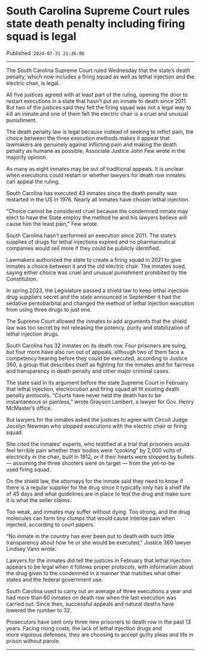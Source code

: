 # South Carolina Supreme Court rules state death penalty including firing squad is legal

Published :`2024-07-31 21:36:06`

---

The South Carolina Supreme Court ruled Wednesday that the state’s death penalty, which now includes a firing squad as well as lethal injection and the electric chair, is legal.

All five justices agreed with at least part of the ruling, opening the door to restart executions in a state that hasn’t put an inmate to death since 2011. But two of the justices said they felt the firing squad was not a legal way to kill an inmate and one of them felt the electric chair is a cruel and unusual punishment.

The death penalty law is legal because instead of seeking to inflict pain, the choice between the three execution methods makes it appear that lawmakers are genuinely against inflicting pain and making the death penalty as humane as possible, Associate Justice John Few wrote in the majority opinion.

As many as eight inmates may be out of traditional appeals. It is unclear when executions could restart or whether lawyers for death row inmates can appeal the ruling.

South Carolina has executed 43 inmates since the death penalty was restarted in the US in 1976. Nearly all inmates have chosen lethal injection.

“Choice cannot be considered cruel because the condemned inmate may elect to have the State employ the method he and his lawyers believe will cause him the least pain,” Few wrote.

South Carolina hasn’t performed an execution since 2011. The state’s supplies of drugs for lethal injections expired and no pharmaceutical companies would sell more if they could be publicly identified.

Lawmakers authorized the state to create a firing squad in 2021 to give inmates a choice between it and the old electric chair. The inmates sued, saying either choice was cruel and unusual punishment prohibited by the Constitution.

In spring 2023, the Legislature passed a shield law to keep lethal injection drug suppliers secret and the state announced in September it had the sedative pentobarbital and changed the method of lethal injection execution from using three drugs to just one.

The Supreme Court allowed the inmates to add arguments that the shield law was too secret by not releasing the potency, purity and stabilization of lethal injection drugs.

South Carolina has 32 inmates on its death row. Four prisoners are suing, but four more have also run out of appeals, although two of them face a competency hearing before they could be executed, according to Justice 360, a group that describes itself as fighting for the inmates and for fairness and transparency in death penalty and other major criminal cases.

The state said in its argument before the state Supreme Court in February that lethal injection, electrocution and firing squad all fit existing death penalty protocols. “Courts have never held the death has to be instantaneous or painless,” wrote Grayson Lambert, a lawyer for Gov. Henry McMaster’s office.

But lawyers for the inmates asked the justices to agree with Circuit Judge Jocelyn Newman who stopped executions with the electric chair or firing squad.

She cited the inmates’ experts, who testified at a trial that prisoners would feel terrible pain whether their bodies were “cooking” by 2,000 volts of electricity in the chair, built in 1912, or if their hearts were stopped by bullets — assuming the three shooters were on target — from the yet-to-be used firing squad.

On the shield law, the attorneys for the inmate said they need to know if there is a regular supplier for the drug since it typically only has a shelf life of 45 days and what guidelines are in place to test the drug and make sure it is what the seller claims.

Too weak, and inmates may suffer without dying. Too strong, and the drug molecules can form tiny clumps that would cause intense pain when injected, according to court papers.

“No inmate in the country has ever been put to death with such little transparency about how he or she would be executed,” Justice 360 lawyer Lindsey Vann wrote.

Lawyers for the inmates did tell the justices in February that lethal injection appears to be legal when it follows proper protocols, with information about the drug given to the condemned in a manner that matches what other states and the federal government use.

South Carolina used to carry out an average of three executions a year and had more than 60 inmates on death row when the last execution was carried out. Since then, successful appeals and natural deaths have lowered the number to 32.

Prosecutors have sent only three new prisoners to death row in the past 13 years. Facing rising costs, the lack of lethal injection drugs and more vigorous defenses, they are choosing to accept guilty pleas and life in prison without parole.

---

